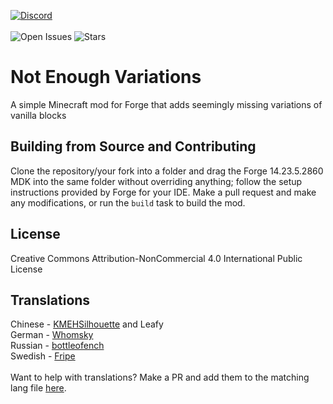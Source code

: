 [![Discord](https://discordapp.com/api/guilds/959153592869224579/widget.png?style=banner2)](https://discord.gg/qpc69BUeDe)\
\
![Open Issues](https://img.shields.io/github/issues/Elephant1214/NotEnoughVariations?style=for-the-badge)
![Stars](https://img.shields.io/github/stars/Elephant1214/NotEnoughVariations?style=for-the-badge)

# Not Enough Variations
A simple Minecraft mod for Forge that adds seemingly missing variations of vanilla blocks

## Building from Source and Contributing
Clone the repository/your fork into a folder and drag the Forge 14.23.5.2860 MDK into the same folder without overriding anything; follow the setup instructions provided by Forge for your IDE. Make a pull request and make any modifications, or run the `build` task to build the mod.

## License
Creative Commons Attribution-NonCommercial 4.0 International Public License

## Translations
Chinese - [KMEHSilhouette](https://github.com/KMEHSilhouette) and Leafy\
German - [Whomsky](https://github.com/Whomsky)\
Russian - [bottleofench](https://github.com/bottleofench)\
Swedish - [Fripe](https://github.com/Fripe070)\
\
Want to help with translations? Make a PR and add them to the matching lang file [here](https://github.com/Elephant1214/NotEnoughVariations/tree/main/src/main/resources/assets/nev/lang).
